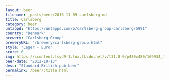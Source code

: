 ```yaml
---
layout: beer
filename: _posts/beer/2016-11-09-carlsberg.md
title: Carlsberg
category: beer
untappd: "https://untappd.com/b/carlsberg-group-carlsberg/5991"
country: "Denmark"
brewery: "Carlsberg Group"
breweryURL: "/brewery/carlsberg-group.html"
style: "Lager - Euro"
score: 6
img: https://scontent.fsyd9-1.fna.fbcdn.net/v/t31.0-0/p480x480/169934_10151283326338745_1988442948_o.jpg?_nc_cat=109&_nc_sid=e007fa&_nc_ohc=SP9PUk8dNVsAX_4MOE8&_nc_ht=scontent.fsyd9-1.fna&_nc_tp=6&oh=7ef1aa10364704040b81b00c0f200e49&oe=5F4B1E06
beer-date: "2012-10-13"
desc: "Standard British pub beer"
permalink: /beer/:title.html
---
```

